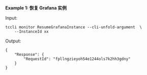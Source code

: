 **Example 1: 恢复 Grafana 实例**



Input: 

```
tccli monitor ResumeGrafanaInstance --cli-unfold-argument  \
    --InstanceId xx
```

Output: 
```
{
    "Response": {
        "RequestId": "fpllngzieyoh54e1244ols7k2hh3gdny"
    }
}
```

